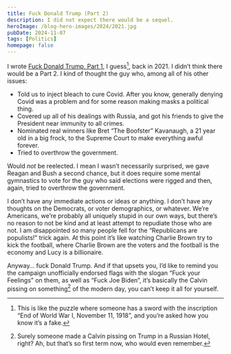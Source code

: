 ```yaml
---
title: Fuck Donald Trump (Part 2)
description: I did not expect there would be a sequel.
heroImage: /blog-hero-images/2024/2021.jpg
pubDate: 2024-11-07
tags: [Politics]
homepage: false
---
```


I wrote [Fuck Donald Trump, Part 1](/blog/fuck-donald-trump/), I guess[^1], back in 2021. I didn’t think there would be a Part 2. I kind of thought the guy who, among all of his other issues:
- Told us to inject bleach to cure Covid. After you know, generally denying Covid was a problem and for some reason making masks a political thing.
- Covered up all of his dealings with Russia, and got his friends to give the President near immunity to all crimes.
- Nominated real winners like Bret “The Boofster” Kavanaugh, a 21 year old in a big frock, to the Supreme Court to make everything awful forever.
- Tried to overthrow the government.

Would _not_ be reelected. I mean I wasn’t necessarily surprised, we gave Reagan and Bush a second chance, but it does require some mental gymnastics to vote for the guy who said elections were rigged and then, again, tried to overthrow the government.

I don’t have any immediate actions or ideas or anything.  I don’t have any thoughts on the Democrats, or voter demographics, or whatever. We’re Americans, we’re probably all uniquely stupid in our own ways, but there’s no reason to not be kind and at least attempt to repudiate those who are not. I am disappointed so many people fell for the “Republicans are populists!” trick again. At this point it’s like watching Charlie Brown try to kick the football, where Charlie Brown are the voters and the football is the economy and Lucy is a billionaire.

Anyway… fuck Donald Trump. And if that upsets you, I’d like to remind you the campaign unofficially endorsed flags with the slogan “Fuck your Feelings” on them, as well as “Fuck Joe Biden”, it’s basically the Calvin pissing on something[^2] of the modern day, you can’t keep it all for yourself.

[^1]: This is like the puzzle where someone has a sword with the inscription “End of World War I, November 11, 1918”, and you’re asked how you know it’s a fake.
[^2]: Surely someone made a Calvin pissing on Trump in a Russian Hotel, right? Ah, but that’s so first term now, who would even remember.
